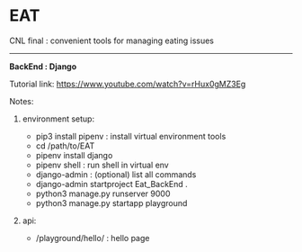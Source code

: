 # EAT

CNL final : convenient tools for managing eating issues

***
**BackEnd : Django**

Tutorial link: https://www.youtube.com/watch?v=rHux0gMZ3Eg

Notes:

1. environment setup: 
    - pip3 install pipenv : install virtual environment tools
    - cd /path/to/EAT
    - pipenv install django
    - pipenv shell : run shell in virtual env
    - django-admin : (optional) list all commands
    - django-admin startproject Eat_BackEnd .
    - python3 manage.py runserver 9000
    - python3 manage.py startapp playground

2. api:
    - /playground/hello/ : hello page

